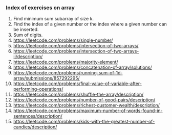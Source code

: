 ### Index of exercises on array

1. Find minimum sum subarray of size k.
9. Find the index of a given number or the index where a given number can be inserted.
10. Sum of digits.
11. https://leetcode.com/problems/single-number/
12. https://leetcode.com/problems/intersection-of-two-arrays/
13. https://leetcode.com/problems/intersection-of-two-arrays-ii/description/
14. https://leetcode.com/problems/majority-element/
16. https://leetcode.com/problems/concatenation-of-array/solutions/
17. https://leetcode.com/problems/running-sum-of-1d-array/submissions/857292295/
18. https://leetcode.com/problems/final-value-of-variable-after-performing-operations/
19. https://leetcode.com/problems/shuffle-the-array/description/
20. https://leetcode.com/problems/number-of-good-pairs/description/
21. https://leetcode.com/problems/richest-customer-wealth/description/
22. https://leetcode.com/problems/maximum-number-of-words-found-in-sentences/description/
23. https://leetcode.com/problems/kids-with-the-greatest-number-of-candies/description/